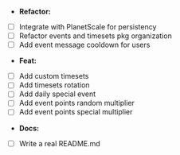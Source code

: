 - **Refactor:**
- [ ] Integrate with PlanetScale for persistency
- [ ] Refactor events and timesets pkg organization
- [ ] Add event message cooldown for users

- **Feat:**
- [ ] Add custom timesets
- [ ] Add timesets rotation
- [ ] Add daily special event
- [ ] Add event points random multiplier
- [ ] Add event points special multiplier

- **Docs:**
- [ ] Write a real README.md